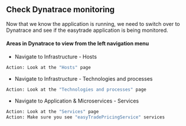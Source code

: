 ## Check Dynatrace monitoring

Now that we know the application is running, we need to switch over to Dynatrace and see if the easytrade application is being monitored.

#### Areas in Dynatrace to view from the left navigation menu

- Navigate to Infrastructure - Hosts

```bash
Action: Look at the "Hosts" page
```
- Navigate to Infrastructure - Technologies and processes

```bash
Action: Look at the "Technologies and processes" page
```
- Navigate to Application & Microservices - Services

```bash
Action: Look at the "Services" page
Action: Make sure you see "easyTradePricingService" services

```
